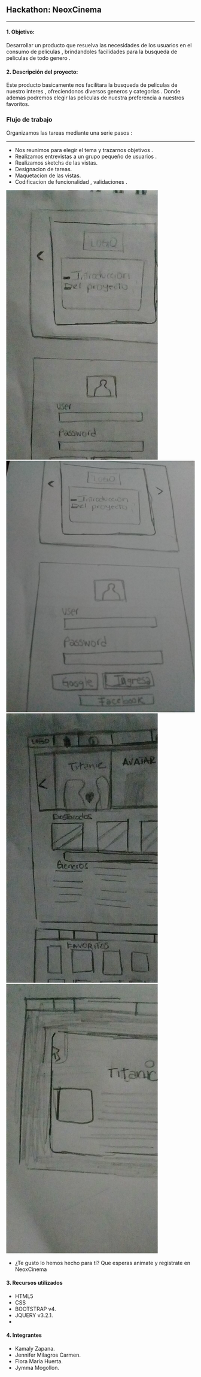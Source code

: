 ## Hackathon: NeoxCinema
***

#### 1. Objetivo:
Desarrollar un producto que resuelva las  necesidades de los usuarios en el consumo de películas , brindandoles  facilidades para la busqueda de peliculas de todo genero .

#### 2. Descripción del proyecto:
Este producto basicamente nos facilitara la busqueda de peliculas de nuestro interes ,
ofreciendonos diversos generos y categorias . Donde ademas podremos elegir las peliculas de nuestra preferencia a nuestros favoritos.

### Flujo de trabajo

Organizamos las tareas  mediante una serie pasos :

---
+  Nos reunimos para elegir el tema y trazarnos objetivos .
+  Realizamos entrevistas a un grupo pequeño de usuarios .
+  Realizamos  sketchs de las vistas.  
+  Designacion de tareas.
+  Maquetacion de las vistas.
+  Codificacion de funcionalidad , validaciones .

![NeoxCinema](assets/images/sk.jpg)
![NeoxCinema](assets/images/sket1.jpg)
![NeoxCinema](assets/images/sket.jpg)
![NeoxCinema](assets/images/skecth.jpg)













* ¿Te gusto lo hemos hecho para tí? Que esperas animate y registrate en NeoxCinema

#### 3. Recursos utilizados
* HTML5
* CSS
* BOOTSTRAP v4.
* JQUERY v3.2.1.
*

#### 4. Integrantes
* Kamaly Zapana.
* Jennifer Milagros Carmen.
* Flora Maria Huerta.
* Jymma Mogollon.
